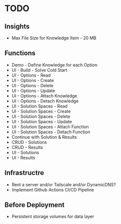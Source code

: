 # TODO

## Insights
- Max File Size for Knowledge Item - 20 MB

## Functions
- Demo - Define Knowledge for each Option
- UI - Build - Solve Cold Start
- UI - Options - Read
- UI - Options - Create
- UI - Options - Delete
- UI - Options - Update
- UI - Options - Attach Knowledge
- UI - Options - Detach Knowledge
- UI - Solution Spaces - Read
- UI - Solution Spaces - Create
- UI - Solution Spaces - Delete
- UI - Solution Spaces - Update
- UI - Solution Spaces - Attach Function
- UI - Solution Spaces - Detach Function
- Continue with Solution & Results
- CRUD - Solutions
- CRUD - Results
- UI - Solutions
- UI - Results

## Infrastructre
- Rent a server and/or Tailscale and/or DynamicDNS?
- Implement Github Actions CI/CD Pipeline

## Before Deployment
- Persistent storage volumes for data layer